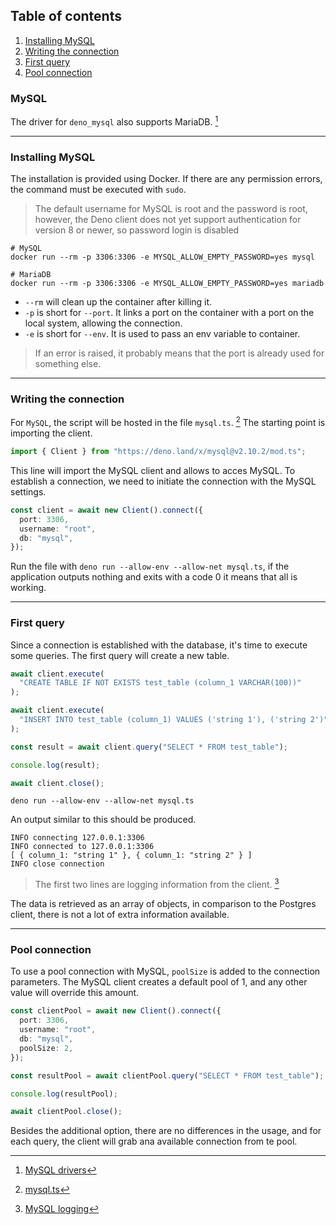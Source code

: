 ## Table of contents

1. [Installing MySQL](#installing-mysql)
2. [Writing the connection](#writing-the-connection)
3. [First query](#first-query)
4. [Pool connection](#pool-connection)


### MySQL

The driver for `deno_mysql` also supports MariaDB. [^1]

---

### Installing MySQL

The installation is provided using Docker. If there are any permission errors, the command must be executed with `sudo`.

> The default username for MySQL is root and the password is root, however, the Deno client does not yet support authentication for version 8 or newer, so password login is disabled

```shell
# MySQL
docker run --rm -p 3306:3306 -e MYSQL_ALLOW_EMPTY_PASSWORD=yes mysql

# MariaDB
docker run --rm -p 3306:3306 -e MYSQL_ALLOW_EMPTY_PASSWORD=yes mariadb
```

- `--rm` will clean up the container after killing it.
- `-p` is short for `--port`. It links a port on the container with a port on the local system, allowing the connection.
- `-e` is short for `--env`. It is used to pass an env variable to container.

> If an error is raised, it probably means that the port is already used for something else. 

---

### Writing the connection

For `MySQL`, the script will be hosted in the file `mysql.ts`. [^2]
The starting point is importing the client.

```ts
import { Client } from "https://deno.land/x/mysql@v2.10.2/mod.ts";
```

This line will import the MySQL client and allows to acces MySQL.
To establish a connection, we need to initiate the connection with the MySQL settings.

```typescript
const client = await new Client().connect({
  port: 3306,
  username: "root",
  db: "mysql",
});
```

Run the file with `deno run --allow-env --allow-net mysql.ts`, if the application outputs nothing and exits with a code 0 it means that all is working.

---

### First query

Since a connection is established with the database, it's time to execute some queries.
The first query will create a new table.

```ts
await client.execute(
  "CREATE TABLE IF NOT EXISTS test_table (column_1 VARCHAR(100))"
);

await client.execute(
  "INSERT INTO test_table (column_1) VALUES ('string 1'), ('string 2')"
);

const result = await client.query("SELECT * FROM test_table");

console.log(result);

await client.close();
```

```shell
deno run --allow-env --allow-net mysql.ts
```

An output similar to this should be produced.

```shell
INFO connecting 127.0.0.1:3306
INFO connected to 127.0.0.1:3306
[ { column_1: "string 1" }, { column_1: "string 2" } ]
INFO close connection
```

> The first two lines are logging information from the client. [^3]

The data is retrieved as an array of objects, in comparison to the Postgres client, there is not a lot of extra information available.

---

### Pool connection

To use a pool connection with MySQL, `poolSize` is added to the connection parameters.
The MySQL client creates a default pool of 1, and any other value will override this amount.

```ts
const clientPool = await new Client().connect({
  port: 3306,
  username: "root",
  db: "mysql",
  poolSize: 2,
});

const resultPool = await clientPool.query("SELECT * FROM test_table");

console.log(resultPool);

await clientPool.close();
```

Besides the additional option, there are no differences in the usage, and for each query, the client will grab ana available connection from te pool.

[^1]: [MySQL drivers](https://github.com/denodrivers/mysql)
[^2]: [mysql.ts](mysql.ts)
[^3]: [MySQL logging](https://github.com/denodrivers/mysql#logging)